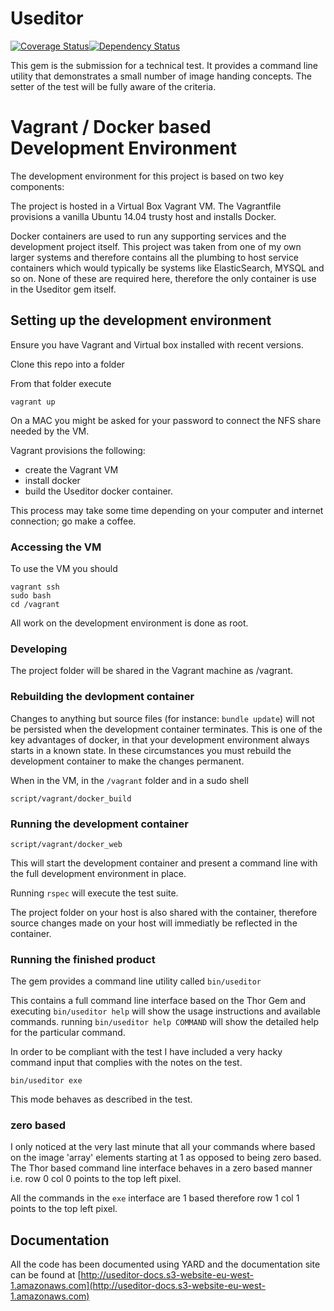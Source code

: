 # Useditor

[![Coverage Status](https://coveralls.io/repos/stratmm/useditor/badge.png)](https://coveralls.io/r/stratmm/useditor)[![Dependency Status](https://gemnasium.com/stratmm/useditor.svg)](https://gemnasium.com/stratmm/useditor)


This gem is the submission for a technical test.  It provides a command line utility that demonstrates a small number of image handing concepts.  The setter of the test will be fully aware of the criteria.

# Vagrant / Docker based Development Environment
The development environment for this project is based on two key components:

The project is hosted in a Virtual Box Vagrant VM.  The Vagrantfile provisions a vanilla Ubuntu 14.04 trusty host and installs Docker.

Docker containers are used to run any supporting services and the development project itself.  This project was taken from one of my own larger systems and therefore contains all the plumbing to host service containers which would typically be systems like ElasticSearch, MYSQL and so on.  None of these are required here, therefore the only container is use in the Useditor gem itself.

## Setting up the development environment
Ensure you have Vagrant and Virtual box installed with recent versions.

Clone this repo into a folder

From that folder execute
```
vagrant up
```
On a MAC you might be asked for your password to connect the NFS share needed by the VM.

Vagrant provisions the following:
* create the Vagrant VM
* install docker
* build the Useditor docker container.

This process may take some time depending on your computer and internet connection; go make a coffee.
### Accessing the VM
To use the VM you should
```
vagrant ssh
sudo bash
cd /vagrant
```

All work on the development environment is done as root.

### Developing
The project folder will be shared in the Vagrant machine as /vagrant.

### Rebuilding the devlopment container
Changes to anything but source files (for instance: ```bundle update```) will not be persisted when the development container terminates.  This is one of the key advantages of docker, in that your development environment always starts in a known state.  In these circumstances you must rebuild the development container to make the changes permanent.

When in the VM, in the ```/vagrant``` folder and in a sudo shell
```
script/vagrant/docker_build
```

### Running the development container
```
script/vagrant/docker_web
```
This will start the development container and present a command line with the full development environment in place.

Running ```rspec``` will execute the test suite.

The project folder on your host is also shared with the container, therefore source changes made on your host will immediatly be reflected in the container.

### Running the finished product
The gem provides a command line utility called ```bin/useditor```

This contains a full command line interface based on the Thor Gem and executing ```bin/useditor help``` will show the usage instructions and available commands.  running ```bin/useditor help COMMAND``` will show the detailed help for the particular command.

In order to be compliant with the test I have included a very hacky command input that complies with the notes on the test.
```
bin/useditor exe
```
This mode behaves as described in the test.

### zero based
I only noticed at the very last minute that all your commands where based on the image 'array' elements starting at 1 as opposed to being zero based.  The Thor based command line interface behaves in a zero based manner i.e. row 0 col 0 points to the top left pixel.

All the commands in the ```exe``` interface are 1 based therefore row 1 col 1 points to the top left pixel.

## Documentation
All the code has been documented using YARD and the documentation site can be found at [http://useditor-docs.s3-website-eu-west-1.amazonaws.com](http://useditor-docs.s3-website-eu-west-1.amazonaws.com)
